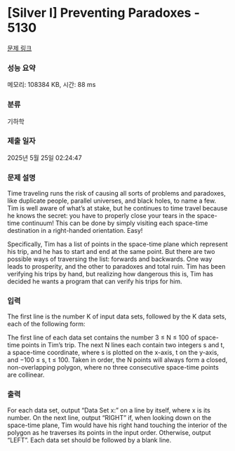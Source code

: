 # [Silver I] Preventing Paradoxes - 5130 

[문제 링크](https://www.acmicpc.net/problem/5130) 

### 성능 요약

메모리: 108384 KB, 시간: 88 ms

### 분류

기하학

### 제출 일자

2025년 5월 25일 02:24:47

### 문제 설명

<p>Time traveling runs the risk of causing all sorts of problems and paradoxes, like duplicate people, parallel universes, and black holes, to name a few. Tim is well aware of what’s at stake, but he continues to time travel because he knows the secret: you have to properly close your tears in the space-time continuum! This can be done by simply visiting each space-time destination in a right-handed orientation. Easy!</p>

<p>Specifically, Tim has a list of points in the space-time plane which represent his trip, and he has to start and end at the same point. But there are two possible ways of traversing the list: forwards and backwards. One way leads to prosperity, and the other to paradoxes and total ruin. Tim has been verifying his trips by hand, but realizing how dangerous this is, Tim has decided he wants a program that can verify his trips for him.</p>

### 입력 

 <p>The first line is the number K of input data sets, followed by the K data sets, each of the following form:</p>

<p>The first line of each data set contains the number 3 ≤ N ≤ 100 of space-time points in Tim’s trip. The next N lines each contain two integers s and t, a space-time coordinate, where s is plotted on the x-axis, t on the y-axis, and −100 ≤ s, t ≤ 100. Taken in order, the N points will always form a closed, non-overlapping polygon, where no three consecutive space-time points are collinear.</p>

### 출력 

 <p>For each data set, output “Data Set x:” on a line by itself, where x is its number. On the next line, output “RIGHT” if, when looking down on the space-time plane, Tim would have his right hand touching the interior of the polygon as he traverses its points in the input order. Otherwise, output “LEFT”. Each data set should be followed by a blank line.</p>

